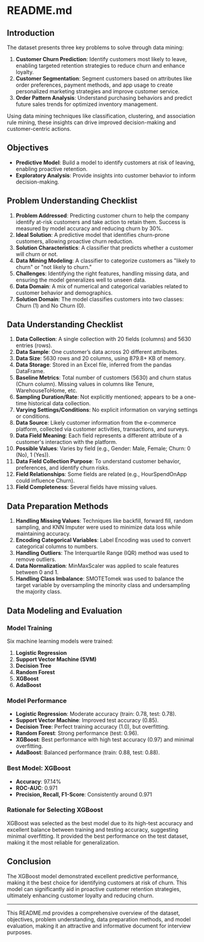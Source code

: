 # README.md

## Introduction

The dataset presents three key problems to solve through data mining:

1. **Customer Churn Prediction**: Identify customers most likely to leave, enabling targeted retention strategies to reduce churn and enhance loyalty.
2. **Customer Segmentation**: Segment customers based on attributes like order preferences, payment methods, and app usage to create personalized marketing strategies and improve customer service.
3. **Order Pattern Analysis**: Understand purchasing behaviors and predict future sales trends for optimized inventory management.

Using data mining techniques like classification, clustering, and association rule mining, these insights can drive improved decision-making and customer-centric actions.

## Objectives

- **Predictive Model**: Build a model to identify customers at risk of leaving, enabling proactive retention.
- **Exploratory Analysis**: Provide insights into customer behavior to inform decision-making.

## Problem Understanding Checklist

1. **Problem Addressed**: Predicting customer churn to help the company identify at-risk customers and take action to retain them. Success is measured by model accuracy and reducing churn by 30%.
2. **Ideal Solution**: A predictive model that identifies churn-prone customers, allowing proactive churn reduction.
3. **Solution Characteristics**: A classifier that predicts whether a customer will churn or not.
4. **Data Mining Modeling**: A classifier to categorize customers as "likely to churn" or "not likely to churn."
5. **Challenges**: Identifying the right features, handling missing data, and ensuring the model generalizes well to unseen data.
6. **Data Domain**: A mix of numerical and categorical variables related to customer behavior and demographics.
7. **Solution Domain**: The model classifies customers into two classes: Churn (1) and No Churn (0).

## Data Understanding Checklist

1. **Data Collection**: A single collection with 20 fields (columns) and 5630 entries (rows).
2. **Data Sample**: One customer’s data across 20 different attributes.
3. **Data Size**: 5630 rows and 20 columns, using 879.8+ KB of memory.
4. **Data Storage**: Stored in an Excel file, inferred from the pandas DataFrame.
5. **Baseline Metrics**: Total number of customers (5630) and churn status (Churn column). Missing values in columns like Tenure, WarehouseToHome, etc.
6. **Sampling Duration/Rate**: Not explicitly mentioned; appears to be a one-time historical data collection.
7. **Varying Settings/Conditions**: No explicit information on varying settings or conditions.
8. **Data Source**: Likely customer information from the e-commerce platform, collected via customer activities, transactions, and surveys.
9. **Data Field Meaning**: Each field represents a different attribute of a customer's interaction with the platform.
10. **Possible Values**: Varies by field (e.g., Gender: Male, Female; Churn: 0 (No), 1 (Yes)).
11. **Data Field Collection Purpose**: To understand customer behavior, preferences, and identify churn risks.
12. **Field Relationships**: Some fields are related (e.g., HourSpendOnApp could influence Churn).
13. **Field Completeness**: Several fields have missing values.

## Data Preparation Methods

1. **Handling Missing Values**: Techniques like backfill, forward fill, random sampling, and KNN Imputer were used to minimize data loss while maintaining accuracy.
2. **Encoding Categorical Variables**: Label Encoding was used to convert categorical columns to numbers.
3. **Handling Outliers**: The Interquartile Range (IQR) method was used to remove outliers.
4. **Data Normalization**: MinMaxScaler was applied to scale features between 0 and 1.
5. **Handling Class Imbalance**: SMOTETomek was used to balance the target variable by oversampling the minority class and undersampling the majority class.

## Data Modeling and Evaluation

### Model Training

Six machine learning models were trained:

1. **Logistic Regression**
2. **Support Vector Machine (SVM)**
3. **Decision Tree**
4. **Random Forest**
5. **XGBoost**
6. **AdaBoost**

### Model Performance

- **Logistic Regression**: Moderate accuracy (train: 0.78, test: 0.78).
- **Support Vector Machine**: Improved test accuracy (0.85).
- **Decision Tree**: Perfect training accuracy (1.0), but overfitting.
- **Random Forest**: Strong performance (test: 0.96).
- **XGBoost**: Best performance with high test accuracy (0.97) and minimal overfitting.
- **AdaBoost**: Balanced performance (train: 0.88, test: 0.88).

### Best Model: XGBoost

- **Accuracy**: 97.14%
- **ROC-AUC**: 0.971
- **Precision, Recall, F1-Score**: Consistently around 0.971

### Rationale for Selecting XGBoost

XGBoost was selected as the best model due to its high-test accuracy and excellent balance between training and testing accuracy, suggesting minimal overfitting. It provided the best performance on the test dataset, making it the most reliable for generalization.

## Conclusion

The XGBoost model demonstrated excellent predictive performance, making it the best choice for identifying customers at risk of churn. This model can significantly aid in proactive customer retention strategies, ultimately enhancing customer loyalty and reducing churn.

---

This README.md provides a comprehensive overview of the dataset, objectives, problem understanding, data preparation methods, and model evaluation, making it an attractive and informative document for interview purposes.
